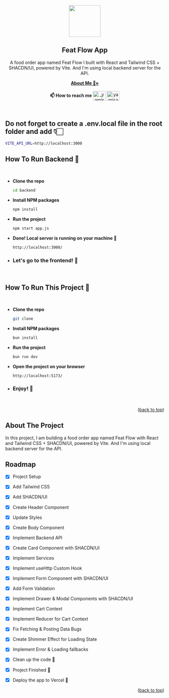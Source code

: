 <div align="center">
  <a href="https://avatars.githubusercontent.com/u/84624853?v=4">
    <img src="https://avatars.githubusercontent.com/u/84624853?v=4" width="100" height="100">
  </a>

  <h2 align="center">Feat Flow App</h2>

  <p align="center">
    A food order app named Feat Flow I built with React and Tailwind CSS + SHACDN/UI, powered by Vite. And I'm using local backend server for the API. 
  </p>

  <p>
    <a href="https://github.com/yamisagi/yamisagi"><strong>About Me 💙»</strong></a>
    <br />
    <br />
     <strong>📫 How to reach me</strong> <a href="https://twitter.com/_yamisagi" target="blank"><img align="center" src="https://raw.githubusercontent.com/rahuldkjain/github-profile-readme-generator/master/src/images/icons/Social/twitter.svg" alt="_yamisagi" height="30" width="40" /></a>
    <a href="https://linkedin.com/in/yamisagi" target="blank"><img align="center" src="https://raw.githubusercontent.com/rahuldkjain/github-profile-readme-generator/master/src/images/icons/Social/linked-in-alt.svg" alt="yamisagi" height="30" width="40" /></a>
  </p>
</div>

<br/>

## Do not forget to create a .env.local file in the root folder and add 👇🏻

```sh
VITE_API_URL=http://localhost:3000
```

## How To Run Backend 🚀

<br/>

- <strong>Clone the repo</strong>

  ```sh
  cd backend
  ```

- <strong>Install NPM packages</strong>

  ```sh
  npm install
  ```

- <strong>Run the project</strong>

  ```sh
  npm start app.js 
  ```

- <strong>Done! Local server is running on your machine 🚀</strong>

  ```sh
  http://localhost:3000/
  ```

- ### <strong>Let's go to the frontend! 🎉</strong>

<br/>

## How To Run This Project 🚀

<br/>

- <strong>Clone the repo</strong>

  ```sh
  git clone
  ```

- <strong>Install NPM packages</strong>

  ```sh
  bun install
  ```

- <strong>Run the project</strong>

  ```sh
  bun run dev
  ```

- <strong>Open the project on your browser</strong>

  ```sh
  http://localhost:5173/
  ```

- ### <strong>Enjoy! 🎉</strong>

<br/>

<p align="right">(<a href="#top">back to top</a>)</p>

<!-- ABOUT THE PROJECT -->

## About The Project

<!-- add asset here later -->

In this project, I am building a food order app named Feat Flow with React and Tailwind CSS + SHACDN/UI, powered by Vite. And I'm using local backend server for the API.

<!-- ROADMAP -->

## Roadmap

- [x] Project Setup
- [x] Add Tailwind CSS
- [x] Add SHACDN/UI
- [x] Create Header Component
- [x] Update Styles 
- [x] Create Body Component 
- [x] Implement Backend API 
- [x] Create Card Component with SHACDN/UI
- [x] Implement Services
- [x] Implement useHttp Custom Hook
- [x] Implement Form Component with SHACDN/UI
- [x] Add Form Validation 
- [x] Implement Drawer & Modal Components with SHACDN/UI
- [x] Implement Cart Context
- [x] Implement Reducer for Cart Context
- [x] Fix Fetching & Posting Data Bugs
- [x] Create Shimmer Effect for Loading State
- [x] Implement Error & Loading fallbacks 
- [x] Clean up the code 🧹
- [x] Project Finished 🎉 
- [x] Deploy the app to Vercel 🚀


<p align="right">(<a href="#top">back to top</a>)</p>

<!-- ACKNOWLEDGMENTS
## Acknowledgments
* [Choose an Open Source License](https://choosealicense.com)
* [GitHub Emoji Cheat Sheet](https://www.webpagefx.com/tools/emoji-cheat-sheet)
* [Malven's Flexbox Cheatsheet](https://flexbox.malven.co/)
* [Malven's Grid Cheatsheet](https://grid.malven.co/)
* [Img Shields](https://shields.io)
* [GitHub Pages](https://pages.github.com)
* [Font Awesome](https://fontawesome.com)
* [React Icons](https://react-icons.github.io/react-icons/search)
<p align="right">(<a href="#top">back to top</a>)</p>
 -->

<!-- MARKDOWN LINKS & IMAGES -->
<!-- https://www.markdownguide.org/basic-syntax/#reference-style-links -->

[contributors-shield]: https://img.shields.io/github/contributors/othneildrew/Best-README-Template.svg?style=for-the-badge
[contributors-url]: https://github.com/othneildrew/Best-README-Template/graphs/contributors
[forks-shield]: https://img.shields.io/github/forks/othneildrew/Best-README-Template.svg?style=for-the-badge
[forks-url]: https://github.com/othneildrew/Best-README-Template/network/members
[stars-shield]: https://img.shields.io/github/stars/othneildrew/Best-README-Template.svg?style=for-the-badge
[stars-url]: https://github.com/othneildrew/Best-README-Template/stargazers
[issues-shield]: https://img.shields.io/github/issues/othneildrew/Best-README-Template.svg?style=for-the-badge
[issues-url]: https://github.com/othneildrew/Best-README-Template/issues
[license-shield]: https://img.shields.io/github/license/othneildrew/Best-README-Template.svg?style=for-the-badge
[license-url]: https://github.com/othneildrew/Best-README-Template/blob/master/LICENSE.txt
[linkedin-shield]: https://img.shields.io/badge/-LinkedIn-black.svg?style=for-the-badge&logo=linkedin&colorB=555
[linkedin-url]: https://linkedin.com/in/othneildrew
[product-screenshot]: assets/product.gif
